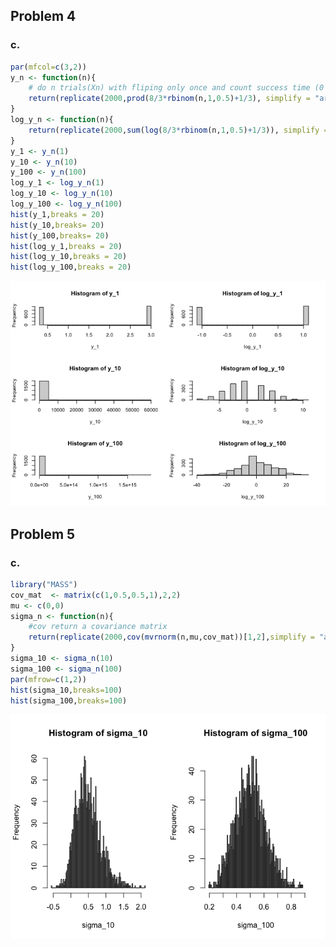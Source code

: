 Problem 4
---------

### c.

``` r
par(mfcol=c(3,2))
y_n <- function(n){
    # do n trials(Xn) with fliping only once and count success time (0 or 1)
    return(replicate(2000,prod(8/3*rbinom(n,1,0.5)+1/3), simplify = "array"))
}
log_y_n <- function(n){
    return(replicate(2000,sum(log(8/3*rbinom(n,1,0.5)+1/3)), simplify = "array"))
}
y_1 <- y_n(1)
y_10 <- y_n(10)
y_100 <- y_n(100)
log_y_1 <- log_y_n(1)
log_y_10 <- log_y_n(10)
log_y_100 <- log_y_n(100)
hist(y_1,breaks = 20)
hist(y_10,breaks= 20)
hist(y_100,breaks= 20)
hist(log_y_1,breaks = 20)
hist(log_y_10,breaks = 20)
hist(log_y_100,breaks = 20)
```

![](assignment_03_R_files/figure-markdown_github/unnamed-chunk-1-1.png)

Problem 5
---------

### c.

``` r
library("MASS")
cov_mat  <- matrix(c(1,0.5,0.5,1),2,2)
mu <- c(0,0)
sigma_n <- function(n){
    #cov return a covariance matrix
    return(replicate(2000,cov(mvrnorm(n,mu,cov_mat))[1,2],simplify = "array"))
}
sigma_10 <- sigma_n(10)
sigma_100 <- sigma_n(100)
par(mfrow=c(1,2))
hist(sigma_10,breaks=100)
hist(sigma_100,breaks=100)
```

![](assignment_03_R_files/figure-markdown_github/unnamed-chunk-2-1.png)
